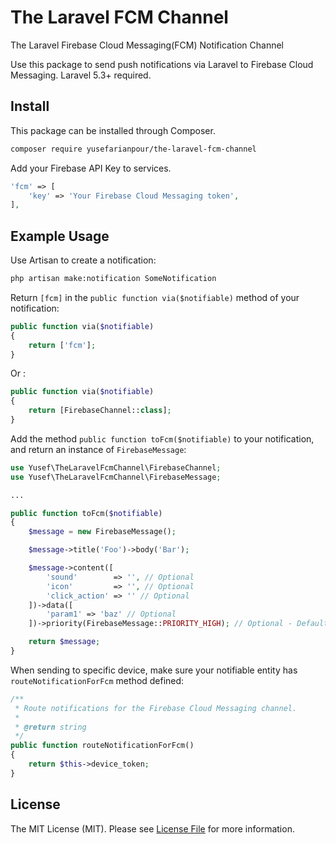 # The Laravel FCM Channel
The Laravel Firebase Cloud Messaging(FCM) Notification Channel

Use this package to send push notifications via Laravel to Firebase Cloud Messaging. Laravel 5.3+ required.

## Install

This package can be installed through Composer.

``` bash
composer require yusefarianpour/the-laravel-fcm-channel
```

Add your Firebase API Key to services.

```php
'fcm' => [
    'key' => 'Your Firebase Cloud Messaging token',
],
```

## Example Usage

Use Artisan to create a notification:

```bash
php artisan make:notification SomeNotification
```

Return `[fcm]` in the `public function via($notifiable)` method of your notification:

```php
public function via($notifiable)
{
    return ['fcm'];
}
```

Or :

```php
public function via($notifiable)
{
    return [FirebaseChannel::class];
}
```

Add the method `public function toFcm($notifiable)` to your notification, and return an instance of `FirebaseMessage`:

```php
use Yusef\TheLaravelFcmChannel\FirebaseChannel;
use Yusef\TheLaravelFcmChannel\FirebaseMessage;

...

public function toFcm($notifiable)
{
    $message = new FirebaseMessage();

    $message->title('Foo')->body('Bar');

    $message->content([
        'sound'        => '', // Optional
        'icon'         => '', // Optional
        'click_action' => '' // Optional
    ])->data([
        'param1' => 'baz' // Optional
    ])->priority(FirebaseMessage::PRIORITY_HIGH); // Optional - Default is 'normal'.

    return $message;
}
```

When sending to specific device, make sure your notifiable entity has `routeNotificationForFcm` method defined:

```php
/**
 * Route notifications for the Firebase Cloud Messaging channel.
 *
 * @return string
 */
public function routeNotificationForFcm()
{
    return $this->device_token;
}
```

## License

The MIT License (MIT). Please see [License File](LICENSE.md) for more information.
